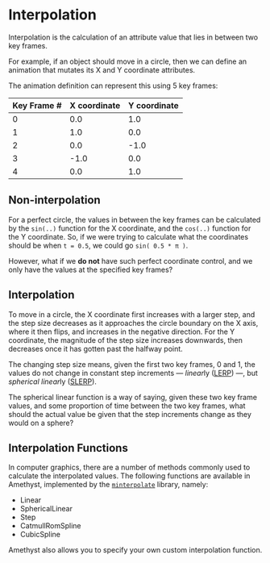 # Interpolation

Interpolation is the calculation of an attribute value that lies in between two key frames.

For example, if an object should move in a circle, then we can define an animation that mutates its X and Y coordinate attributes.

The animation definition can represent this using 5 key frames:

| Key Frame # | X coordinate | Y coordinate |
| ----------- | ------------ | ------------ |
| 0           |          0.0 |          1.0 |
| 1           |          1.0 |          0.0 |
| 2           |          0.0 |         -1.0 |
| 3           |         -1.0 |          0.0 |
| 4           |          0.0 |          1.0 |

## Non-interpolation

For a perfect circle, the values in between the key frames can be calculated by the `sin(..)` function for the X coordinate, and the `cos(..)` function for the Y coordinate. So, if we were trying to calculate what the coordinates should be when `t = 0.5`, we could go `sin( 0.5 * π )`.

However, what if we **do not** have such perfect coordinate control, and we only have the values at the specified key frames?

## Interpolation

To move in a circle, the X coordinate first increases with a larger step, and the step size decreases as it approaches the circle boundary on the X axis, where it then flips, and increases in the negative direction. For the Y coordinate, the magnitude of the step size increases downwards, then decreases once it has gotten past the halfway point.

The changing step size means, given the first two key frames, 0 and 1, the values do not change in constant step increments &mdash; *linear*ly ([LERP][lerp]) &mdash;, but *spherical linear*ly ([SLERP][slerp]).

The spherical linear function is a way of saying, given these two key frame values, and some proportion of time between the two key frames, what should the actual value be given that the step increments change as they would on a sphere?

## Interpolation Functions

In computer graphics, there are a number of methods commonly used to calculate the interpolated values. The following functions are available in Amethyst, implemented by the [`minterpolate`][minterpolate] library, namely:

* Linear
* SphericalLinear
* Step
* CatmullRomSpline
* CubicSpline

Amethyst also allows you to specify your own custom interpolation function.

[lerp]: https://en.wikipedia.org/wiki/Linear_interpolation
[slerp]: https://en.wikipedia.org/wiki/Slerp
[minterpolate]: https://crates.io/crates/minterpolate
